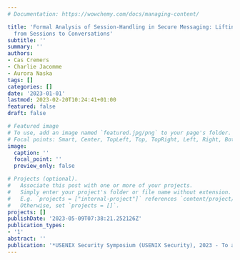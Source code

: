 ```yaml
---
# Documentation: https://wowchemy.com/docs/managing-content/

title: 'Formal Analysis of Session-Handling in Secure Messaging: Lifting Security
  from Sessions to Conversations'
subtitle: ''
summary: ''
authors:
- Cas Cremers
- Charlie Jacomme
- Aurora Naska
tags: []
categories: []
date: '2023-01-01'
lastmod: 2023-02-20T10:24:41+01:00
featured: false
draft: false

# Featured image
# To use, add an image named `featured.jpg/png` to your page's folder.
# Focal points: Smart, Center, TopLeft, Top, TopRight, Left, Right, BottomLeft, Bottom, BottomRight.
image:
  caption: ''
  focal_point: ''
  preview_only: false

# Projects (optional).
#   Associate this post with one or more of your projects.
#   Simply enter your project's folder or file name without extension.
#   E.g. `projects = ["internal-project"]` references `content/project/deep-learning/index.md`.
#   Otherwise, set `projects = []`.
projects: []
publishDate: '2023-05-09T07:38:21.252126Z'
publication_types:
- '1'
abstract: ''
publication: '*USENIX Security Symposium (USENIX Security), 2023 - To appear*'
---
```

